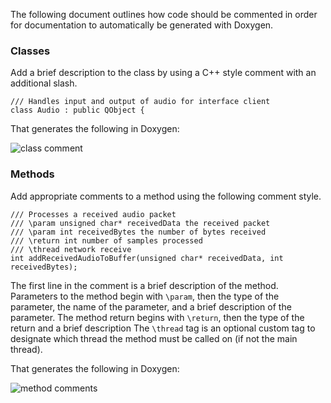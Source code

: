 The following document outlines how code should be commented in order for documentation to automatically be generated with Doxygen.

### Classes
Add a brief description to the class by using a C++ style comment with an additional slash.

    /// Handles input and output of audio for interface client
    class Audio : public QObject { 

That generates the following in Doxygen:

![class comment](http://f.cl.ly/items/3A0z1h0W3I2c3d2x1F3p/Screen%20Shot%202013-08-14%20at%201.20.27%20PM.png)

### Methods
Add appropriate comments to a method using the following comment style.

    /// Processes a received audio packet
    /// \param unsigned char* receivedData the received packet
    /// \param int receivedBytes the number of bytes received
    /// \return int number of samples processed
    /// \thread network receive
    int addReceivedAudioToBuffer(unsigned char* receivedData, int receivedBytes);

The first line in the comment is a brief description of the method.
Parameters to the method begin with `\param`, then the type of the parameter, the name of the parameter, and a brief description of the parameter.
The method return begins with `\return`, then the type of the return and a brief description
The `\thread` tag is an optional custom tag to designate which thread the method must be called on (if not the main thread).

That generates the following in Doxygen:

![method comments](http://f.cl.ly/items/1T273V1r0C2c2E1Z2P0c/Screen%20Shot%202013-08-14%20at%201.22.50%20PM.png)